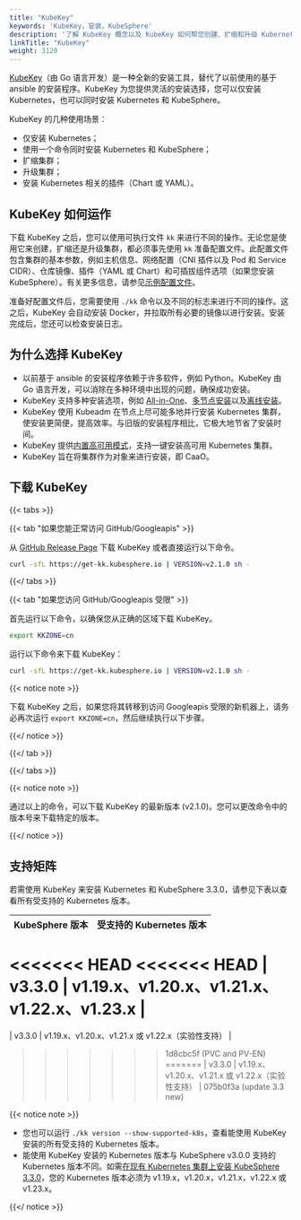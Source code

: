 ```yaml
---
title: "KubeKey"
keywords: 'KubeKey，安装，KubeSphere'
description: '了解 KubeKey 概念以及 KubeKey 如何帮您创建、扩缩和升级 Kubernetes 集群。'
linkTitle: "KubeKey"
weight: 3120
---
```


[KubeKey](https://github.com/kubesphere/kubekey)（由 Go 语言开发）是一种全新的安装工具，替代了以前使用的基于 ansible 的安装程序。KubeKey 为您提供灵活的安装选择，您可以仅安装 Kubernetes，也可以同时安装 Kubernetes 和 KubeSphere。

KubeKey 的几种使用场景：

- 仅安装 Kubernetes；
- 使用一个命令同时安装 Kubernetes 和 KubeSphere；
- 扩缩集群；
- 升级集群；
- 安装 Kubernetes 相关的插件（Chart 或 YAML）。

## KubeKey 如何运作

下载 KubeKey 之后，您可以使用可执行文件 `kk` 来进行不同的操作。无论您是使用它来创建，扩缩还是升级集群，都必须事先使用 `kk` 准备配置文件。此配置文件包含集群的基本参数，例如主机信息、网络配置（CNI 插件以及 Pod 和 Service CIDR）、仓库镜像、插件（YAML 或 Chart）和可插拔组件选项（如果您安装  KubeSphere）。有关更多信息，请参见[示例配置文件](https://github.com/kubesphere/kubekey/blob/release-1.2/docs/config-example.md)。

准备好配置文件后，您需要使用 `./kk` 命令以及不同的标志来进行不同的操作。这之后，KubeKey 会自动安装 Docker，并拉取所有必要的镜像以进行安装。安装完成后，您还可以检查安装日志。

## 为什么选择 KubeKey

- 以前基于 ansible 的安装程序依赖于许多软件，例如 Python。KubeKey 由 Go 语言开发，可以消除在多种环境中出现的问题，确保成功安装。
- KubeKey 支持多种安装选项，例如 [All-in-One](../../../quick-start/all-in-one-on-linux/)、[多节点安装](../multioverview/)以及[离线安装](../air-gapped-installation/)。
- KubeKey 使用 Kubeadm 在节点上尽可能多地并行安装 Kubernetes 集群，使安装更简便，提高效率。与旧版的安装程序相比，它极大地节省了安装时间。
- KubeKey 提供[内置高可用模式](../../high-availability-configurations/internal-ha-configuration/)，支持一键安装高可用 Kubernetes 集群。
- KubeKey 旨在将集群作为对象来进行安装，即 CaaO。

## 下载 KubeKey

{{< tabs >}}

{{< tab "如果您能正常访问 GitHub/Googleapis" >}}

从 [GitHub Release Page](https://github.com/kubesphere/kubekey/releases) 下载 KubeKey 或者直接运行以下命令。

```bash
curl -sfL https://get-kk.kubesphere.io | VERSION=v2.1.0 sh -
```

{{</ tabs >}}

{{< tab "如果您访问 GitHub/Googleapis 受限" >}}

首先运行以下命令，以确保您从正确的区域下载 KubeKey。

```bash
export KKZONE=cn
```

运行以下命令来下载 KubeKey：

```bash
curl -sfL https://get-kk.kubesphere.io | VERSION=v2.1.0 sh -
```

{{< notice note >}}

下载 KubeKey 之后，如果您将其转移到访问 Googleapis 受限的新机器上，请务必再次运行 `export KKZONE=cn`，然后继续执行以下步骤。

{{</ notice >}} 

{{</ tab >}}

{{</ tabs >}}

{{< notice note >}}

通过以上的命令，可以下载 KubeKey 的最新版本 (v2.1.0)。您可以更改命令中的版本号来下载特定的版本。

{{</ notice >}}

## 支持矩阵

若需使用 KubeKey 来安装 Kubernetes 和 KubeSphere 3.3.0，请参见下表以查看所有受支持的 Kubernetes 版本。

| KubeSphere 版本 | 受支持的 Kubernetes 版本                                     |
| --------------- | ------------------------------------------------------------ |
<<<<<<< HEAD
<<<<<<< HEAD
| v3.3.0          | v1.19.x、v1.20.x、v1.21.x、v1.22.x、v1.23.x |
=======
| v3.3.0          | v1.19.x、v1.20.x、v1.21.x 或 v1.22.x（实验性支持） |
>>>>>>> 1d8cbc5f (PVC and PV-EN)
=======
| v3.3.0          | v1.19.x、v1.20.x、v1.21.x 或 v1.22.x（实验性支持） |
>>>>>>> 075b0f3a (update 3.3 new)

{{< notice note >}} 

- 您也可以运行 `./kk version --show-supported-k8s`，查看能使用 KubeKey 安装的所有受支持的 Kubernetes 版本。
- 能使用 KubeKey 安装的 Kubernetes 版本与 KubeSphere v3.0.0 支持的 Kubernetes 版本不同。如需[在现有 Kubernetes 集群上安装 KubeSphere 3.3.0](../../../installing-on-kubernetes/introduction/overview/)，您的 Kubernetes 版本必须为 v1.19.x，v1.20.x，v1.21.x，v1.22.x 或 v1.23.x。

{{</ notice >}} 